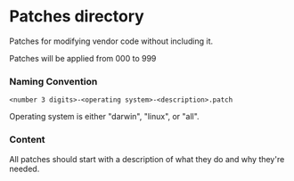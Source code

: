 # Patches directory
Patches for modifying vendor code without including it.

Patches will be applied from 000 to 999

### Naming Convention

`<number 3 digits>-<operating system>-<description>.patch`

Operating system is either "darwin", "linux", or "all".

### Content

All patches should start with a description of what they do and why they're needed.